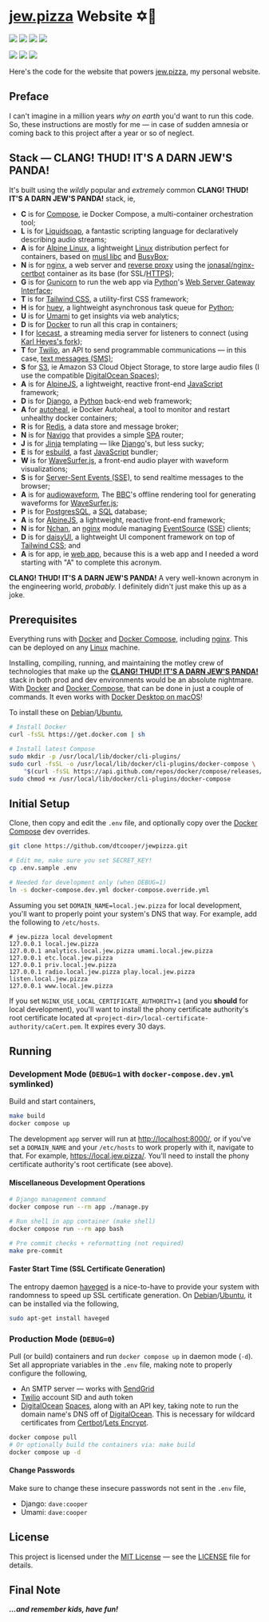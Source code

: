 # [jew.pizza][jewpizza-url] Website ✡️🍕

[![][jewpizza-badge]][jewpizza-url]
[![][stack-badge]][stack-url]
[![][license-badge]][license-url]
[![][hurd-badge]][hurd-url]

[![][build-badge]][build-url]
[![][last-commit-badge]][last-commit-url]
[![][stars-badge]][stars-url]

Here's the code for the website that powers [jew.pizza][jewpizza-url], my
personal website.


## Preface

I can't imagine in a million years _why on earth_ you'd want to run this code.
So, these instructions are mostly for me &mdash; in case of sudden amnesia or
coming back to this project after a year or so of neglect.


## Stack &mdash; **CLANG! THUD! IT'S A DARN JEW'S PANDA!**

It's built using the _wildly_ popular and _extremely_ common
**CLANG! THUD! IT'S A DARN JEW'S PANDA!** stack, ie,

* **C** is for [Compose][docker-compose-url], ie Docker Compose, a
    multi-container orchestration tool;
* **L** is for [Liquidsoap][liquidsoap-url], a fantastic scripting language for
    declaratively describing audio streams;
* **A** is for [Alpine Linux][alpine-linux-url], a lightweight
    [Linux][linux-url] distribution perfect for containers, based on
    [musl libc][musl-url] and [BusyBox][busybox-url];
* **N** is for [nginx][nginx-url], a web server and
    [reverse proxy][reverse-proxy-url] using the
    [jonasal/nginx-certbot][nginx-certbot-url] container as its base (for
    SSL/[HTTPS][https-url]);
* **G** is for [Gunicorn][gunicorn-url] to run the web app via
    [Python][python-url]'s [Web Server Gateway Interface][wsgi-url];
* **T** is for [Tailwind CSS][tailwind-url], a utility-first CSS framework;
* **H** is for [huey][huey-url], a lightweight asynchronous task queue for
    [Python][python-url];
* **U** is for [Umami][umami-url] to get insights via web analytics;
* **D** is for [Docker][docker-url] to run all this crap in containers;
* **I** for [Icecast][icecast-url], a streaming media server for listeners to
    connect (using [Karl Heyes's fork][icecast-kh-url]);
* **T** for [Twilio][twilio-url], an API to send programmable communications —
    in this case, [text messages (SMS)][sms-url];
* **S** for [S3][amazon-s3-url], ie Amazon S3 Cloud Object Storage, to store
    large audio files (I use the compatible
    [DigitalOcean Spaces][digitalocean-spaces-url]);
* **A** is for [AlpineJS][alpinejs-url], a lightweight, reactive front-end
    [JavaScript][javascript-url] framework;
* **D** is for [Django][django-url], a [Python][python-url] back-end web
    framework;
* **A** for [autoheal][autoheal-url], ie Docker Autoheal, a tool to monitor and
    restart unhealthy docker containers;
* **R** is for [Redis][redis-url], a data store and message broker;
* **N** is for [Navigo][navigo-url] that provides a simple [SPA][spa-url]
    router;
* **J** is for [Jinja][jinja-url] templating — like [Django][django-url]'s,
    but less sucky;
* **E** is for [esbuild][esbuild-url], a fast [JavaScript][javascript-url]
    bundler;
* **W** is for [WaveSurfer.js][wavesurfer-url], a front-end audio player with
    waveform visualizations;
* **S** is for [Server-Sent Events (SSE)][sse-url], to send realtime messages to
    the browser;
* **A** is for [audiowaveform][audiowaveform-url], The [BBC][bbc-url]'s offline
    rendering tool for generating waveforms for [WaveSurfer.js][wavesurfer-url];
* **P** is for [PostgresSQL][postgres-url], a [SQL][sql-url] database;
* **A** is for [AlpineJS][alpinejs-url], a lightweight, reactive front-end
    framework;
* **N** is for [Nchan][nchan-url], an [nginx][nginx-url] module managing
    [EventSource][eventsource-url] ([SSE][sse-url]) clients;
* **D** is for [daisyUI][daisyui-url], a lightweight UI component framework on
    top of [Tailwind CSS][tailwind-url]; and
* **A** is for app, ie [web app][web-app-url], because this is a web app and I
    needed a word starting with "A" to complete this acronym.

**CLANG! THUD! IT'S A DARN JEW'S PANDA!** A very well-known acronym in the
engineering world, _probably._ I definitely didn't just make this up as a joke.


## Prerequisites

Everything runs with [Docker][docker-url] and
[Docker Compose][docker-compose-url], including [nginx][nginx-url]. This can be
deployed on any [Linux][linux-url] machine.

Installing, compiling, running, and maintaining the motley crew of technologies
that make up the [**CLANG! THUD! IT'S A DARN JEW'S PANDA!**][stack-url] stack in
both prod and dev environments would be an absolute nightmare. With
[Docker][docker-url] and [Docker Compose][docker-compose-url], that can be done
in just a couple of commands. It even works with
[Docker Desktop on macOS][docker-for-mac-url]!

To install these on [Debian][debian-url]/[Ubuntu][ubuntu-url],

```bash
# Install Docker
curl -fsSL https://get.docker.com | sh

# Install latest Compose
sudo mkdir -p /usr/local/lib/docker/cli-plugins/
sudo curl -fsSL -o /usr/local/lib/docker/cli-plugins/docker-compose \
    "$(curl -fsSL https://api.github.com/repos/docker/compose/releases/latest | grep browser_download_url | cut -d '"' -f 4 | grep -i "$(uname -s)-$(arch)$")"
sudo chmod +x /usr/local/lib/docker/cli-plugins/docker-compose
```


## Initial Setup
Clone, then copy and edit the `.env` file, and optionally copy over the
[Docker Compose][docker-compose-url] dev overrides.

```bash
git clone https://github.com/dtcooper/jewpizza.git

# Edit me, make sure you set SECRET_KEY!
cp .env.sample .env

# Needed for development only (when DEBUG=1)
ln -s docker-compose.dev.yml docker-compose.override.yml
```

Assuming you set `DOMAIN_NAME=local.jew.pizza` for local development, you'll
want to properly point your system's DNS that way. For example, add the following
to `/etc/hosts`.

```
# jew.pizza local development
127.0.0.1 local.jew.pizza
127.0.0.1 analytics.local.jew.pizza umami.local.jew.pizza
127.0.0.1 etc.local.jew.pizza
127.0.0.1 priv.local.jew.pizza
127.0.0.1 radio.local.jew.pizza play.local.jew.pizza listen.local.jew.pizza
127.0.0.1 www.local.jew.pizza
```

If you set `NGINX_USE_LOCAL_CERTIFICATE_AUTHORITY=1` (and you **should** for
local development), you'll want to install the phony certificate authority's
root certificate located at `<project-dir>/local-certificate-authority/caCert.pem`.
It expires every 30 days.


## Running

### Development Mode (`DEBUG=1` with `docker-compose.dev.yml` symlinked)

Build and start containers,

```bash
make build
docker compose up
```

The development `app` server will run at <http://localhost:8000/>, or if you've
set a `DOMAIN_NAME` and your `/etc/hosts` to work properly with it, navigate to
that. For example, <https://local.jew.pizza/>. You'll need to install the phony
certificate authority's root certificate (see above).


#### Miscellaneous Development Operations

```bash
# Django management command
docker compose run --rm app ./manage.py

# Run shell in app container (make shell)
docker compose run --rm app bash

# Pre commit checks + reformatting (not required)
make pre-commit
```

#### Faster Start Time (SSL Certificate Generation)

The entropy daemon [haveged][haveged-url] is a nice-to-have to provide your
system with randomness to speed up SSL certificate generation. On
[Debian][debian-url]/[Ubuntu][ubuntu-url], it can be installed via the
following,

```bash
sudo apt-get install haveged
```


### Production Mode (`DEBUG=0`)

Pull (or build) containers and run `docker compose up` in daemon mode (`-d`).
Set all appropriate variables in the `.env` file, making note to properly
configure the following,

* An SMTP server &mdash; works with [SendGrid][sendgrid-url]
* [Twilio][twilio-url] account SID and auth token
* [DigitalOcean][digitalocean-url] [Spaces][digitalocean-spaces-url], along with
    an API key, taking note to run the domain name's DNS off of
    [DigitalOcean][digitalocean-url]. This is necessary for wildcard certificates
    from [Certbot][certbot-url]/[Lets Encrypt][letsencrypt-url].

```bash
docker compose pull
# Or optionally build the containers via: make build
docker compose up -d
```

#### Change Passwords

Make sure to change these insecure passwords not sent in the `.env` file,

* Django: `dave:cooper`
* Umami: `dave:cooper`


## License

This project is licensed under the [MIT License][mit-license-url] &mdash; see
the [LICENSE][license-url] file for details.

## Final Note

**_...and remember kids, have fun!_**

[build-badge]: https://img.shields.io/github/workflow/status/dtcooper/jewpizza/Build%20and%20Deploy?label=build%20%26%20deploy&logo=github&style=flat-square
[build-url]: https://github.com/dtcooper/jewpizza/actions/workflows/docker-build.yml
[hurd-badge]: https://img.shields.io/badge/GNU%20hurd-incompatable-critical?logo=gnu&logoColor=white&style=flat-square
[hurd-url]: https://github.com/dtcooper/jewpizza/issues/1
[jewpizza-badge]: https://img.shields.io/badge/website-jew.pizza-informational?style=flat-square
[jewpizza-url]: https://jew.pizza/
[stack-badge]: https://img.shields.io/badge/stack-CLANG%21%20THUD%21%20IT%27S%20A%20DARN%20JEW%27S%20PANDA%21-informational?style=flat-square
[stack-url]: https://github.com/dtcooper/jewpizza#stack--clang-thud-its-a-darn-jews-panda
[last-commit-badge]: https://img.shields.io/github/last-commit/dtcooper/jewpizza/main?logo=github&style=flat-square
[last-commit-url]: https://github.com/dtcooper/jewpizza/commits/main
[license-badge]: https://img.shields.io/github/license/dtcooper/jewpizza?style=flat-square&color=success
[license-url]: https://github.com/dtcooper/jewpizza/blob/main/LICENSE
[stars-badge]: https://img.shields.io/github/stars/dtcooper/jewpizza?logo=github&style=flat-square
[stars-url]: https://github.com/dtcooper/jewpizza/stargazers

[alpine-linux-url]: https://alpinelinux.org/
[alpinejs-url]: https://alpinejs.dev/
[amazon-s3-url]: https://aws.amazon.com/s3/
[audiowaveform-url]: https://github.com/bbc/audiowaveform
[autoheal-url]: https://github.com/willfarrell/docker-autoheal
[bbc-url]: https://www.bbc.com/
[busybox-url]: https://busybox.net/
[certbot-url]: https://certbot.eff.org/
[daisyui-url]: https://daisyui.com/
[debian-url]: https://www.debian.org/
[digitalocean-spaces-url]: https://www.digitalocean.com/products/spaces
[digitalocean-url]: https://www.digitalocean.com/
[django-url]: https://www.djangoproject.com/
[docker-compose-url]: https://docs.docker.com/compose/
[docker-for-mac-url]: https://docs.docker.com/desktop/mac/install/
[docker-url]: https://www.docker.com/
[esbuild-url]: https://esbuild.github.io/
[eventsource-url]: https://developer.mozilla.org/en-US/docs/Web/API/EventSource
[gunicorn-url]: https://gunicorn.org/
[haveged-url]: https://www.issihosts.com/haveged/
[https-url]: https://en.wikipedia.org/wiki/HTTPS
[huey-url]: https://huey.readthedocs.io/
[icecast-kh-url]: https://github.com/karlheyes/icecast-kh
[icecast-url]: https://icecast.org/
[javascript-url]: https://developer.mozilla.org/en-US/docs/Web/JavaScript
[jinja-url]: https://jinja.palletsprojects.com/
[letsencrypt-url]: https://letsencrypt.org/
[linux-url]: https://www.kernel.org/
[liquidsoap-url]: https://www.liquidsoap.info/
[mit-license-url]: https://en.wikipedia.org/wiki/MIT_License
[musl-url]: https://musl.libc.org/
[navigo-url]: https://github.com/krasimir/navigo
[nchan-url]: https://nchan.io/
[nginx-certbot-url]: https://github.com/JonasAlfredsson/docker-nginx-certbot/
[nginx-url]: https://www.nginx.com/
[postgres-url]: https://www.postgresql.org/
[python-url]: https://www.python.org/
[redis-url]: https://redis.io/
[reverse-proxy-url]: https://en.wikipedia.org/wiki/Reverse_proxy
[sendgrid-url]: https://sendgrid.com/
[sms-url]: https://en.wikipedia.org/wiki/SMS
[spa-url]: https://en.wikipedia.org/wiki/Single-page_application
[sql-url]: https://en.wikipedia.org/wiki/SQL
[sse-url]: https://en.wikipedia.org/wiki/Server-sent_events
[tailwind-url]: https://tailwindcss.com/
[twilio-url]: https://www.twilio.com/
[ubuntu-url]: https://ubuntu.com/
[umami-url]: https://umami.is/
[wavesurfer-url]: https://wavesurfer-js.org/
[web-app-url]: https://en.wikipedia.org/wiki/Web_application
[wsgi-url]: https://en.wikipedia.org/wiki/Web_Server_Gateway_Interface
